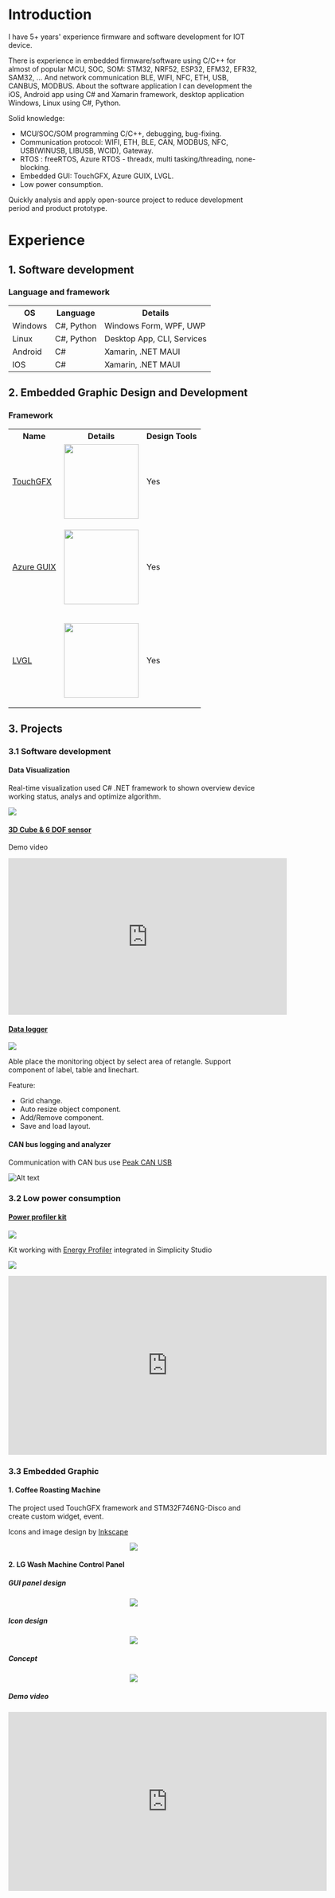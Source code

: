 # Introduction

I have 5+ years' experience firmware and software development for IOT device. 

There is experience in embedded firmware/software using C/C++ for almost of popular MCU, SOC, SOM: STM32, NRF52, ESP32, EFM32, EFR32, SAM32, ... And network communication BLE, WIFI, NFC, ETH, USB, CANBUS, MODBUS. About the software application I can development the iOS, Android app using C# and Xamarin framework, desktop application Windows, Linux using C#, Python.

Solid knowledge:
- MCU/SOC/SOM programming C/C++, debugging, bug-fixing.
- Communication protocol: WIFI, ETH, BLE, CAN, MODBUS, NFC, USB(WINUSB, LIBUSB, WCID), Gateway.
- RTOS : freeRTOS, Azure RTOS - threadx, multi tasking/threading, none-blocking.
- Embedded GUI: TouchGFX, Azure GUIX, LVGL.
- Low power consumption.

Quickly analysis and apply open-source project to reduce development period and product prototype.

# Experience

## 1. Software development

### Language and framework

<table>
  <tr>
    <th>OS</th>
    <th>Language</th>
    <th>Details</th>
  </tr>
  <tr>
    <td>Windows</td>
    <td>C#, Python</td>
    <td>Windows Form, WPF, UWP</td>
  </tr>
  <tr>
    <td>Linux</td>
    <td>C#, Python</td>
    <td>Desktop App, CLI, Services</td>
  </tr>
  <tr>
    <td>Android</td>
    <td>C#</td>
    <td>Xamarin, .NET MAUI</td>
  </tr>
  <tr>
    <td>IOS</td>
    <td>C#</td>
    <td>Xamarin, .NET MAUI</td>
  </tr>
</table>

## 2. Embedded Graphic Design and Development

### Framework 

<table>
  <tr>
    <th>Name</th>
    <th>Details</th>
    <th>Design Tools</th>
  </tr>
  <tr>
    <td><a href="https://support.touchgfx.com/4.20/docs/introduction/welcome">TouchGFX</a></td>
    <td> <img height="150" src="assets/img/touchgfx_logo.png"/> </td>
    <td>Yes</td>
  </tr>
  <tr>
    <td> <a href="https://docs.microsoft.com/en-us/azure/rtos/guix/overview-guix">Azure GUIX</a> </td>
    <td> <p align="center"> <img height="150" src="assets/img/guix_logo.jpg"/> </p> </td>
    <td>Yes</td>
  </tr>
  <tr>
    <td> <a href="https://lvgl.io/">LVGL</a> </td>
    <td> <p align="center"> <img height="150" src="https://images.opencollective.com/lvgl/48762e8/logo/256.png"/> </p> </td>
    <td>Yes</td>
  </tr>
</table>


## 3. Projects

### 3.1 Software development

#### Data Visualization

Real-time visualization used C# .NET framework to shown overview device working status, analys and optimize algorithm.

![](assets/img/data_log_visualization.jpg)

#### [3D Cube & 6 DOF sensor](https://github.com/pnt325/EFR32BG22-Thunerboard-ICM20648-DMP-QUATER_6)

Demo video

<iframe width="560" height="315" src="https://www.youtube.com/embed/--8RvOhYURk" title="YouTube video player" frameborder="0" allow="accelerometer; autoplay; clipboard-write; encrypted-media; gyroscope; picture-in-picture; web-share" allowfullscreen></iframe>


#### [Data logger](https://github.com/pnt325/DataLogger)

![](assets/img/data_log_software.jpg)


Able place the monitoring object by select area of retangle. Support component of label, table and linechart.

Feature:
- Grid change.
- Auto resize object component.
- Add/Remove component.
- Save and load layout.

#### CAN bus logging and analyzer

Communication with CAN bus use [Peak CAN USB](https://www.peak-system.com/PCAN-USB.199.0.html?&L=1)

![Alt text](assets/img/can_bus.jpg)

### 3.2 Low power consumption

#### [Power profiler kit](https://www.silabs.com/documents/public/user-guides/ug431-brd4183a-user-guide.pdf)

![](assets/img/WSTK.png)

Kit working with [Energy Profiler](https://docs.silabs.com/simplicity-studio-5-users-guide/1.0/using-the-tools/energy-profiler/) integrated in Simplicity Studio

![](assets/img/energy-prof-interface.png)

<p align="center">

<iframe width="640" height="360" src="https://www.youtube.com/embed/OZZQ3ALdSR8" title="[Power profiler] IOT device low power consumption" frameborder="0" allow="accelerometer; autoplay; clipboard-write; encrypted-media; gyroscope; picture-in-picture" allowfullscreen></iframe>

</p>

### 3.3 Embedded Graphic

#### 1. Coffee Roasting Machine

The project used TouchGFX framework and STM32F746NG-Disco and create custom widget, event.

Icons and image design by [Inkscape](https://inkscape.org/)

<p align="center">
  <img src="assets/img/CoffeeRoastingMachine.jpg">
</p>

#### 2. LG Wash Machine Control Panel

##### GUI panel design

<p align="center">
<img src="assets/img/washmachine_design.jpg"/>
</p>

##### Icon design

<p align="center">
<img src="assets/img/washmachine_icon_design.jpg"/>
</p>

##### Concept

<p align="center">
<img src="assets/img/washmachine_idea.jpg"/>
</p>

##### Demo video
<p align="center">
<iframe width="640" height="360" src="https://www.youtube.com/embed/6C_YN7xRSYk" title="Embedded GUI design Wash Machine Touchscreen control panel" frameborder="0" allow="accelerometer; autoplay; clipboard-write; encrypted-media; gyroscope; picture-in-picture" allowfullscreen></iframe>
</p>

